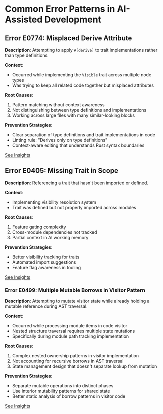 # Common Error Patterns in AI-Assisted Development

## Error E0774: Misplaced Derive Attribute
**Description**: Attempting to apply `#[derive]` to trait implementations rather than type definitions.

**Context**: 
- Occurred while implementing the `Visible` trait across multiple node types
- Was trying to keep all related code together but misplaced attributes

**Root Causes**:
1. Pattern matching without context awareness
2. Not distinguishing between type definitions and implementations
3. Working across large files with many similar-looking blocks

**Prevention Strategies**:
- Clear separation of type definitions and trait implementations in code
- Linting rule: "Derives only on type definitions"
- Context-aware editing that understands Rust syntax boundaries

[See Insights](#potential-insights-from-e0774)

## Error E0405: Missing Trait in Scope  
**Description**: Referencing a trait that hasn't been imported or defined.

**Context**:
- Implementing visibility resolution system
- Trait was defined but not properly imported across modules

**Root Causes**:
1. Feature gating complexity
2. Cross-module dependencies not tracked
3. Partial context in AI working memory

**Prevention Strategies**:
- Better visibility tracking for traits
- Automated import suggestions
- Feature flag awareness in tooling

[See Insights](#potential-insights-from-e0405)

### Error E0499: Multiple Mutable Borrows in Visitor Pattern
**Description**: Attempting to mutate visitor state while already holding a mutable reference during AST traversal.

**Context**:
- Occurred while processing module items in code visitor
- Nested structure traversal requires multiple state mutations
- Specifically during module path tracking implementation

**Root Causes**:
1. Complex nested ownership patterns in visitor implementation
2. Not accounting for recursive borrows in AST traversal
3. State management design that doesn't separate lookup from mutation

**Prevention Strategies**:
- Separate mutable operations into distinct phases
- Use interior mutability patterns for shared state
- Better static analysis of borrow patterns in visitor code

[See Insights](#potential-insights-from-e0499)
